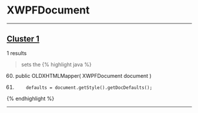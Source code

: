 # XWPFDocument

***

## [Cluster 1](./1)
1 results
> sets the 
{% highlight java %}
60. public OLDXHTMLMapper( XWPFDocument document )
66.         defaults = document.getStyle().getDocDefaults();
{% endhighlight %}

***

